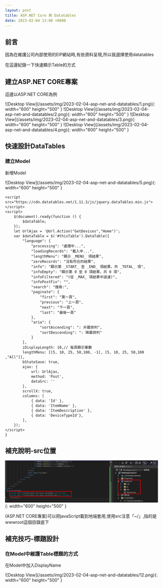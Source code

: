 ```yaml
---
layout: post
title: ASP.NET Core 與 Datatables
date: 2023-02-04 13:08 +0800
---
```


## 前言
<p>因為在維護公司內部使用的EIP網站時,有些資料呈現,所以我選擇使用datatables</p>
<p>在這邊紀錄一下快速顯示Table的方式</p>

## 建立ASP.NET CORE專案
<p>這邊以ASP.NET CORE為例</p>
![Desktop View](/assets/img/2023-02-04-asp-net-and-datatables/1.png){: width="600" height="500" }
![Desktop View](/assets/img/2023-02-04-asp-net-and-datatables/2.png){: width="600" height="500" }
![Desktop View](/assets/img/2023-02-04-asp-net-and-datatables/3.png){: width="600" height="500" }
![Desktop View](/assets/img/2023-02-04-asp-net-and-datatables/4.png){: width="600" height="500" }


## 快速設計DataTables
### 建立Model
<p>新增Model</p>
![Desktop View](/assets/img/2023-02-04-asp-net-and-datatables/5.png){: width="600" height="500" }
 <script  type='text/javascript' src=''>

    public class Device
    {
        public int Id { get; set; }
        public int DeviceTypeId { get; set; } 
        public string ItemName { get; set; } 
        public string ItemDescription { get; set; } 
    }

### 建立Ajax回傳項目
![Desktop View](/assets/img/2023-02-04-asp-net-and-datatables/9.png){: width="600" height="500" }
 <script  type='text/javascript' src=''>

    [HttpPost]
    public ActionResult GetDevices()
    {
        var result = new List<Device>();
        result.Add(new Device { Id = 1,ItemDescription="華碩",ItemName="電腦" });
        result.Add(new Device { Id = 2, ItemDescription = "蘋果", ItemName = "手機" });
        return Json(result);
    }

### ASP.Net CORE注意
<p>執行專案前,要在Program.cs設定Json回傳的命名方式 , 若不加入此設定,會因回傳格式導致大小寫不一樣而報錯</p>
<p>如果是ASP.NET Framework 就不會有這問題</p>
![Desktop View](/assets/img/2023-02-04-asp-net-and-datatables/10.png){: width="600" height="500" }
 <script  type='text/javascript' src=''>

    builder.Services.AddControllers()
            .AddJsonOptions(options => options.JsonSerializerOptions.PropertyNamingPolicy = null);
    builder.Services.AddMvc()
            .AddJsonOptions(options => options.JsonSerializerOptions.PropertyNamingPolicy = null);
    builder.Services.AddRazorPages()
            .AddJsonOptions(options => options.JsonSerializerOptions.PropertyNamingPolicy = null);



### 新增ActionResult
![Desktop View](/assets/img/2023-02-04-asp-net-and-datatables/6.png){: width="600" height="500" }
 <script  type='text/javascript' src=''>

    public IActionResult ShowDataTables()
    {
        return View();
    }

### 建立View
![Desktop View](/assets/img/2023-02-04-asp-net-and-datatables/7.png){: width="600" height="500" }


### 編輯View(HTML)
![Desktop View](/assets/img/2023-02-04-asp-net-and-datatables/8.png){: width="600" height="500" }
 <script  type='text/javascript' src=''>

    <link rel="stylesheet" href="https://cdn.datatables.net/1.11.3/css/jquery.dataTables.min.css">
    <div class="row">
        <div class="col-12">
            <div class="card m-3">
                <div class="card-body">
                    <div class="tb_div">
                        <table class="table table-hover table-bordered " id="thisTable" cellspacing="0" width="100%">
                            <thead class="table-info">
                                <tr>
                                    <td>ID</td>
                                    <td>DeviceTypeId</td>
                                    <td>ItemName</td>
                                    <td>ItemDescription</td>
                                </tr>
                            </thead>
                            <tbody class="tb_tbody">
                            </tbody>
                        </table>
                    </div>
                </div>
            </div>
        </div>
    </div>





### 編輯View(JavaScript)
![Desktop View](/assets/img/2023-02-04-asp-net-and-datatables/11.png){: width="600" height="500" }
 <script  type='text/javascript' src=''>

    @section Scripts{
    <script src="https://code.jquery.com/jquery-3.5.1.js"></script>
    <script src="https://cdn.datatables.net/1.11.3/js/jquery.dataTables.min.js"></script>
    <script>
        $(document).ready(function () {
            $dataTable;
        });
        let UrlAjax = '@Url.Action("GetDevices","Home")';
        var $dataTable = $('#thisTable').DataTable({
            "language": {
                "processing": "處理中...",
                "loadingRecords": "載入中...",
                "lengthMenu": "顯示 _MENU_ 項結果",
                "zeroRecords": "沒有符合的結果",
                "info": "顯示第 _START_ 至 _END_ 項結果，共 _TOTAL_ 項",
                "infoEmpty": "顯示第 0 至 0 項結果，共 0 項",
                "infoFiltered": "(從 _MAX_ 項結果中過濾)",
                "infoPostFix": "",
                "search": "搜尋:",
                "paginate": {
                    "first": "第一頁",
                    "previous": "上一頁",
                    "next": "下一頁",
                    "last": "最後一頁"
                },
                "aria": {
                    "sortAscending": ": 升冪排列",
                    "sortDescending": ": 降冪排列"
                }
            },
            iDisplayLength: 10,// 每頁顯示筆數
            lengthMenu: [[5, 10, 25, 50,100, -1], [5, 10, 25, 50,100 ,"All"]],
            bStateSave: true,
            ajax: {
                url: UrlAjax,
                method: 'Post',
                dataSrc: ''
            },
            scrollX: true,
            columns: [
                { data: 'Id' },
                { data: 'ItemName' },
                { data: 'ItemDescription' },
                { data: 'DeviceTypeId'},
            ],
        });
    </script>
    }



## 補充說明-src位置
![Desktop View](/assets/img/2023-02-04-asp-net-and-datatables/16.png){: width="600" height="500" }
<p>(ASP.NET CORE專案)可以把javaScript載到地端套用,使用src注意「~/」,指的是wwwroot這個目錄底下</p>


## 補充技巧-標題設計
### 在Model中維護Table標題的方式
<p>在Model中加入DisplayName</p>
![Desktop View](/assets/img/2023-02-04-asp-net-and-datatables/12.png){: width="600" height="500" }
 <script  type='text/javascript' src=''>

    public class Device
    {
        [DisplayName("Id")]
        public int Id { get; set; }
        [DisplayName("類型")]
        public int DeviceTypeId { get; set; }
        [DisplayName("名稱")]
        public string ItemName { get; set; }
        [DisplayName("物品描述")]
        public string ItemDescription { get; set; }
    }

<p>把Model傳進View裡面</p>
![Desktop View](/assets/img/2023-02-04-asp-net-and-datatables/13.png){: width="600" height="500" }

<p>View要添加Model,並引用html獲得DisplayName</p>
![Desktop View](/assets/img/2023-02-04-asp-net-and-datatables/14.png){: width="600" height="500" }
 <script  type='text/javascript' src=''>

    @model WebApplication1.Models.Device
    <link rel="stylesheet" href="https://cdn.datatables.net/1.11.3/css/jquery.dataTables.min.css">
    <div class="row">
        <div class="col-12">
            <div class="card m-3">
                <div class="card-body">
                    <div class="tb_div">
                        <table class="table table-hover table-bordered " id="thisTable" cellspacing="0" width="100%">
                            <thead class="table-info">
                                <tr>
                                    <td>@Html.LabelFor(x => x.Id)</td>
                                    <td>@Html.LabelFor(x => x.DeviceTypeId)</td>
                                    <td>@Html.LabelFor(x => x.ItemName)</td>
                                    <td>@Html.LabelFor(x => x.ItemDescription)</td>
                                </tr>
                            </thead>
                            <tbody class="tb_tbody">
                            </tbody>
                        </table>
                    </div>
                </div>
            </div>
        </div>
    </div>



<p>最後就能在不改HTML的情況下,在Model維護標題名稱了</p>
![Desktop View](/assets/img/2023-02-04-asp-net-and-datatables/15.png){: width="600" height="500" }

## 補充技巧-加入可以跳出Modal的button
### 使用對應bootstrap版本的Modal
[https://getbootstrap.com/docs/5.3/components/modal/#how-it-works](https://getbootstrap.com/docs/5.3/components/modal/#how-it-works)
檢查bootstrap版本的方式
![Desktop View](/assets/img/2023-02-04-asp-net-and-datatables/17.png){: width="600" height="500" }
<script  type='text/javascript' src=''>

    bootstrap.Tooltip.VERSION


### 確保Modal能正常使用
先確保在Table頁面能在點擊button後跳出Modal
<script  type='text/javascript' src=''>

    <!-- Button trigger modal -->
    <button type="button" class="btn btn-primary" data-bs-toggle="modal" data-bs-target="#exampleModal">
        Launch demo modal
    </button>

    <!-- Modal -->
    <div class="modal fade" id="exampleModal" tabindex="-1" aria-labelledby="exampleModalLabel" aria-hidden="true">
        <div class="modal-dialog">
            <div class="modal-content">
                <div class="modal-header">
                    <h1 class="modal-title fs-5" id="exampleModalLabel">Modal title</h1>
                    <button type="button" class="btn-close" data-bs-dismiss="modal" aria-label="Close"></button>
                </div>
                <div class="modal-body">
                    ...
                </div>
                <div class="modal-footer">
                    <button type="button" class="btn btn-secondary" data-bs-dismiss="modal">Close</button>
                    <button type="button" class="btn btn-primary">Save changes</button>
                </div>
            </div>
        </div>
    </div>

<p>加入編輯用的欄位</p>
![Desktop View](/assets/img/2023-02-04-asp-net-and-datatables/18.png){: width="600" height="500" }
![Desktop View](/assets/img/2023-02-04-asp-net-and-datatables/19.png){: width="600" height="500" }
<script  type='text/javascript' src=''>

    {
        data: 'Edit',
        render: function (data, type, row) {
            let $btn = $('<button>', {
                'class': 'btn btn-primary',
                'data-bs-toggle': 'modal',
                'data-bs-target': '#exampleModal',
            });
            console.log($btn[0].outerHTML);
            return $btn[0].outerHTML;
        }
    }


## 在PartialView維護編輯頁面
### 讓ActionResult能接收觸發的資料
<p>先在Controller建立「觸發Button的資料時要傳遞的資料」的ActionResult</p>
![Desktop View](/assets/img/2023-02-04-asp-net-and-datatables/21.png){: width="600" height="500" }
<script  type='text/javascript' src=''>

    [HttpGet]
    public ActionResult Edit(string temp)
    {

        return PartialView("_PartialViewEdit");
    }


<p>加入dataTable的click事件,並在Table的Button中,新增自定義Class</p>
<p>備註1: Url.Action回傳的是PartialView,在AJAX透過PartialView得到的資料是由HTML所組成的</p>
<p>備註2:「success: function (data)」 的data是透過PartialView回傳的Html</p>
<p>備註3:「$("#this-modal-dialog").html(data)」的html方法是用來取代html用的,所以參數塞的是html</p>
![Desktop View](/assets/img/2023-02-04-asp-net-and-datatables/20.png){: width="600" height="500" }
<script  type='text/javascript' src=''>

    $dataTable.on('click', '.MyEdit-btn', function (e) {
          let tr = $(this).closest('tr');
          let SelectName = tr.find("td:eq(2)").html();
          console.log(SelectName);
          $.ajax({
              type: "Get",
              url: '@Url.Action("Edit")/' + SelectName,
              data: { temp: SelectName },
              success: function (data) {
                  $("#this-modal-dialog").html(data);
                  $('#thisModalLabel').text("編輯 : " + SelectName);
                  $("#thisModal").modal("show");
              }
          });
      });
    });

<p>備註td:eq(2):裡面的2代表行數,自行變更 </p>

<p>然後先執行專案,下中斷點,要確定能取得Button觸發時的資料</p>
![Desktop View](/assets/img/2023-02-04-asp-net-and-datatables/22.png){: width="600" height="500" }

### 建立PartialView

<p>加入要傳遞給PartialView顯示的資料,將Edit的Method改為以下</p>
![Desktop View](/assets/img/2023-02-04-asp-net-and-datatables/24.png){: width="600" height="500" }
<p>建立PartialView</p>
![Desktop View](/assets/img/2023-02-04-asp-net-and-datatables/23.png){: width="600" height="500" }
<script  type='text/javascript' src=''>

    @model WebApplication1.Models.Device
    <div class="modal-content">
        <div class="modal-header">
            <h5 class="modal-title" id="thisModalLabel"></h5>
            <button type="button" class="btn btn-sm" data-dismiss="modal" aria-label="Close">
                <i class="fa fa-times" aria-hidden="true"></i>
            </button>
        </div>
    
        <form asp-action="Edit" asp-controller="Home" method="post">
            <div class="modal-body">
                <div class="container-fluid">
                    <div class="row">
                        <div class="col-6">
                            <div class="form-group">
                                @Html.LabelFor(x => x.ItemName, new { @class = "col-form-label" })
                                @Html.TextBoxFor(x => x.ItemName, new { @class = "form-control" })
                                @Html.ValidationMessageFor(m => m.ItemName, "", new { @class = "text-danger " })
                            </div>
                        </div>
                        <div class="col-6">
                            <div class="form-group">
                                @Html.LabelFor(x => x.ItemDescription, new { @class = "col-form-label" })
                                @Html.TextBoxFor(x => x.ItemDescription, new { @class = "form-control" })
                            </div>
                        </div>
                    </div>
                </div>
            </div>
            <div class="modal-footer">
                <button type="submit" class="btn btn-primary">儲存</button>
                <button type="button" class="btn btn-secondary" data-dismiss="modal">取消</button>
            </div>
        </form >
    </div>
 

<p>備註ASP.Net Core用的是Form</p>
<p>備註ASP.Net Framework用的是Ajax.BeginForm </p>

<p>結果呈現</p>
![Desktop View](/assets/img/2023-02-04-asp-net-and-datatables/26.png){: width="600" height="500" }

### 加入儲存驗證
<p>ASP.NET Core中,PartialView的資料不用變更,Controller添加一段驗證的程式碼就好了</p>
<p>這段主要是確保按下儲存之後,資料能送到C#進行資料庫操作處理更新</p>
![Desktop View](/assets/img/2023-02-04-asp-net-and-datatables/25.png){: width="600" height="500" }
<script  type='text/javascript' src=''>

    [HttpPost]
    [ValidateAntiForgeryToken]
    public ActionResult Edit(Device DevicesDto)
    {
        return Json("");
    }


<p>資料驗證呈現</p>
![Desktop View](/assets/img/2023-02-04-asp-net-and-datatables/27.png){: width="600" height="500" }

## GitHub
[https://github.com/digamana/NetCoreDatatablesDemoRepo](https://github.com/digamana/NetCoreDatatablesDemoRepo)

## 參考
[https://datatables.net/](https://datatables.net/)
[https://getbootstrap.com/docs/5.3/components/modal/#how-it-works](https://getbootstrap.com/docs/5.3/components/modal/#how-it-works)
